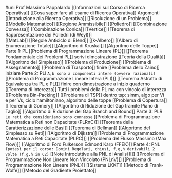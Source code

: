 #uni 
Prof Massimo Pappalardo
[[Informazioni sul Corso di Ricerca Operativa]] 
[[Cosa saper fare all'esame di Ricerca Operativa]] 
Argomenti
[[Introduzione alla Ricerca Operativa]] 
[[Risoluzione di un Problema]] 
[[Modello Matematico]] 
[[Regione Ammissibile]] 
[[Poliedro]] 
[[Combinazione Convessa]] 
[[Combinazione Conica]] 
[[Vertice]] 
[[Teorema di Rappresentazione dei Poliedri (di Weyl)]]  
[[MatLab]] 
[[Regole Anticiclo di Blend]] 
[[k-Albero]] 
[[Albero di Enumerazione Totale]] 
[[Algoritmo di Kruskal]] 
[[Algoritmo delle Toppe]] 
Parte 1: PL
[[Problema di Programmazione Lineare (PL)]] 
	[[Teorema Fondamentale dei Problemi PL]] scrivi dimostrazione
	[[Teoria della Dualità]] 
	[[Algoritmo del Simplesso]] 
[[Problema di Produzione]] 
[[Problema di Assegnamento]] 
[[Problema di Trasporto]] finire
[[Problema dello Zaino]] iniziare
Parte 2: PLI
`A,b sono a componenti intere (ovvero razionali)` 
[[Problema di Programmazione Lineare Intera (PLI)]] 
	[[Teorema Astratto di Equivalenza tra PL e PLI]] finire con dimostrazione a inizio quaderno
	[[Teorema di Interezza]] 
	Tutti i problemi della PL ma con vincolo di interezza
[[Problema Bin-Packing]] 
[[Problema di TSP]] dentro tsp: simm, algo per Vi e per Vs, ciclo hamiltoniano, algoritmo delle toppe
[[Problema di Copertura]] 
	[[Teorema di Gomery]] 
	[[Algoritmo di Riduzione del Gap tramite Piano di Taglio]] 
	[[Algoritmo di Riduzione del Gap Branch and Bound]] 
Parte 3: PLR
`Le reti che consideriamo sono connesse` 
[[Problema di Programmazione Matematica a Reti non Capacitate (PLRnC)]] 
	[[Teorema della Caratterizzazione delle Basi]]
	[[Teorema di Bellman]] 
	[[Algoritmo del Simplesso su Reti]] 
	[[Algoritmo di Dijkstra]] 
[[Problema di Programmazione Matematica a Reti Capacitate (PLRC)]] 
[[Problema del Flusso Massimo (Max Flow)]] 
[[Algoritmo di Ford Fulkerson Edmond Karp (FFEK)]] 
Parte 4: PNL
`Ipotesi per il corso: Domini Regolari, chiusi, f,g,h derivabili 2 volte (f,g,h in C2)`
[[Note Introduttive alla PNL di Analisi II]] 
[[Problema di Programmazione Non Lineare Non Vincolato (PNLnV)]] 
[[Problema di Programmazione Non Lineare (PNL)]] 
	[[Sistema LKKT]] 
	[[Metodo di Frank-Wolfe]] 
	[[Metodo del Gradiente Proiettato]] 